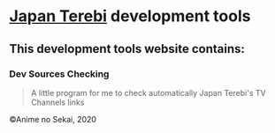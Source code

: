 # [Japan Terebi](https://github.com/Animenosekai/japan_terebi) development tools

## This development tools website contains:

### Dev Sources Checking
>A little program for me to check automatically Japan Terebi's TV Channels links

©Anime no Sekai, 2020
